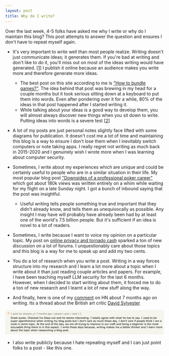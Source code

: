 ```yaml
---
layout: post
title: Why do I write? 
---
```


Over the last week, 4-5 folks have asked me why I write or why do I maintain this blog? This post attempts to answer the question and ensures I don't have to repeat myself again. 

- It's very important to write well than most people realize. Writing doesn't just communicate ideas; it generates them. If you're bad at writing and don't like to do it, you'll miss out on most of the ideas writing would have generated. [[1]](https://www.paulgraham.com/writing44.html) I publish it online because an audience makes you write more and therefore generate more ideas. 

    - The best post on this site according to me is ["How to bundle games?"](https://rnikhil.com/2023/04/09/multi-vs-single-gaming.html). The idea behind that post was brewing in my head for a couple months but it took serious sitting down at a keyboard to put them into words. Even after pondering over it for a while, 80% of the ideas in that post happened after I started writing it. 
    - While talking about your ideas is a good way to develop them, you will almost always discover new things when you sit down to write. Putting ideas into words is a severe test [[2]](https://www.paulgraham.com/words.html)

- A lot of my posts are just personal notes slightly face lifted with some diagrams for publication. It doesn't cost me a lot of time and maintaining this blog is a way to ensure I don't lose them when I inevitably switch computers or note taking apps. I really regret not writing as much back in 2015-2020 and I genuinely wish I wrote more when I was learning about computer security. 

- Sometimes, I write about my experiences which are unique and could be certainly useful to people who are in a similar situation in their life. My most popular blog post ["Downsides of a professional poker career"](https://rnikhil.com/2023/11/12/quitting-fulltime-poker.html) which got about 180k views was written entirely on a whim while waiting for my flight on a late Sunday night. I got a bunch of inbound saying that the post was insightful. 
    - Useful writing tells people something true and important that they didn't already know, and tells them as unequivocally as possible. Any insight I may have will probably have already been had by at least one of the world's 7.5 billion people. But it's sufficient if an idea is novel to a lot of readers.

- Sometimes, I write because I want to voice my opinion on a particular topic. My post on [online privacy and tornado cash](https://rnikhil.com/2022/08/09/tornado-cash-block.html) sparked a ton of new discussion on a lot of forums. I unquestionably care about those topics and this blog is a way for me to speak up and add my two cents. 

- You do a lot of research when you write a post. Writing in a way forces structure into my research and I learn a lot more about a topic when I write about it than just reading couple articles and papers. For example, I have been teaching myself LLM security for the last 6 months. However, when I decided to start writing about them, it forced me to do a ton of new research and I learnt a lot of new stuff along the way. 

- And finally, here is one of my [comment](https://news.ycombinator.com/item?id=35936828#35967811) on HN about 7 months ago on writing. Its a thread about the British art critic [David Sylvester](https://en.wikipedia.org/wiki/David_Sylvester)

<div align = "center">
<img  src="/assets/files/hnquote.png">
</div>

- I also write publicly because I hate repeating myself and I can just point folks to a post - like this one. 











